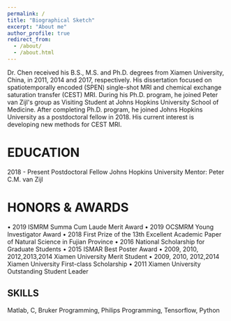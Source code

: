 ```yaml
---
permalink: /
title: "Biographical Sketch"
excerpt: "About me"
author_profile: true
redirect_from: 
  - /about/
  - /about.html
---
```


Dr. Chen received his B.S., M.S. and Ph.D. degrees from Xiamen University, China, in 2011, 2014 and 2017, respectively. His dissertation focused on spatiotemporally encoded (SPEN) single-shot MRI and chemical exchange saturation transfer (CEST) MRI. During his Ph.D. program, he joined Peter van Zijl's group as Visiting Student at Johns Hopkins University School of Medicine. After completing Ph.D. program, he joined Johns Hopkins University as a postdoctoral fellow in 2018. His current interest is developing new methods for CEST MRI.

EDUCATION
======
2018 - Present  Postdoctoral Fellow
Johns Hopkins University
Mentor: Peter C.M. van Zijl

HONORS \& AWARDS
======
•	2019 ISMRM Summa Cum Laude Merit Award
•	2019 OCSMRM Young Investigator Award
•	2018 First Prize of the 13th Excellent Academic Paper of Natural Science in Fujian Province
•	2016 National Scholarship for Graduate Students
•	2015 ISMAR Best Poster Award
•	2009, 2010, 2012,2013,2014 Xiamen University Merit Student
•	2009, 2010, 2012,2014 Xiamen University First-class Scholarship
•	2011 Xiamen University Outstanding Student Leader

SKILLS
------
Matlab, C, Bruker Programming, Philips Programming, Tensorflow, Python

